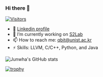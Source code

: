 ### Hi there 👋
[![Visitors](https://hits.seeyoufarm.com/api/count/incr/badge.svg?url=https%3A%2F%2Fgithub.com%2Fjunwha0511%2F&count_bg=%23A0B9F8&title_bg=%23555555&icon=&icon_color=%23E7E7E7&title=Visitors&edge_flat=false)](https://hits.seeyoufarm.com)
- 👀 [Linkedin profile](https://www.linkedin.com/in/junwha/)
- 🔭 I’m currently working on [S2Lab](https://github.com/S2-Lab)
- 📫 How to reach me: qbit@unist.ac.kr
- ⚡ Skills: LLVM, C/C++, Python, and Java
<!-- - :book: I’m currently learning Rust -->

![Junwha's GitHub stats](https://github-readme-stats.vercel.app/api?username=junwha0511&show=reviews,discussions_started,prs_merged)

[![trophy](https://github-profile-trophy.vercel.app/?username=junwha0511&row=1)](https://github.com/ryo-ma/github-profile-trophy)

<!--
**junwha0511/junwha0511** is a ✨ _special_ ✨ repository because its `README.md` (this file) appears on your GitHub profile.

Here are some ideas to get you started:

- 👯 I’m looking to collaborate on ...n
- 🤔 I’m looking for help with ...
- 💬 Ask me about ...
- 📫 How to reach me: ...
- 😄 Pronouns: ...
- ⚡ Fun fact: ...
-->

